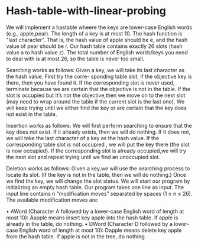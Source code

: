 # Hash-table-with-linear-probing

We will implement a hastable wheere the keys are lower-case English words (e.g., apple,pear). The length of a key is at most 10. The hash function is "last character”. That is, the hash value of apple should be e, and the hash value of pear should be r. Our hash table contains exactly 26 slots (hash value a to hash value z). The total number of English words/keys you need to deal with is at most 26, so the table is never too small.

Searching works as follows: 
Given a key, we will take its last character as the hash value. First try the corre- sponding table slot, if the objective key is there, then you have found it. If the corresponding slot is never used, terminate because we are certain that the objective is not in the table. If the slot is occupied but it’s not the objective,then we move on to the next slot (may need to wrap around the table if the current slot is the last one). We will keep trying until we either find the key or are certain that the key does not exist in the table.

Insertion works as follows: We will first perform searching to ensure that the key does not exist. If it already exists, then we will do nothing. If it does not, we will take the last character of a key as the hash value. If the corresponding table slot is not occupied , we will put the key there (the slot is now occupied). If the corresponding slot is already occupied,we
will try the next slot and repeat trying until we find an unoccupied slot.

Deletion works as follows: Given a key,we will use the searching process to locate its slot. (If the key is not in the table, then we will do nothing.) Once we find the key, we will change the slot status.
We will start our program by initializing an empty hash table. Our program takes one line as input. The input line contains n “modification moves” separated by spaces (1 ≤ n ≤ 26). The available modification moves are:

• AWord (Character A followed by a lower-case English word of length at most 10): Aapple means insert key apple into the hash table. If apple is already in the table, do nothing.
• DWord (Character D followed by a lower-case English word of length at most 10): Dapple means delete key apple from the hash table. If apple is not in the tree, do nothing.
